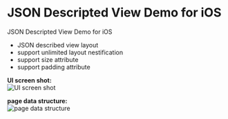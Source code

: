 # JSON Descripted View Demo for iOS
JSON Descripted View Demo for iOS
- JSON described view layout
- support unlimited layout nestification
- support size attribute
- support padding attribute

**UI screen shot:**   
![UI screen shot](http://7xt49n.com1.z0.glb.clouddn.com/SimulatorScreenShot.png)  

**page data structure:**    
![page data structure](http://7xt49n.com1.z0.glb.clouddn.com/PageData.png)



